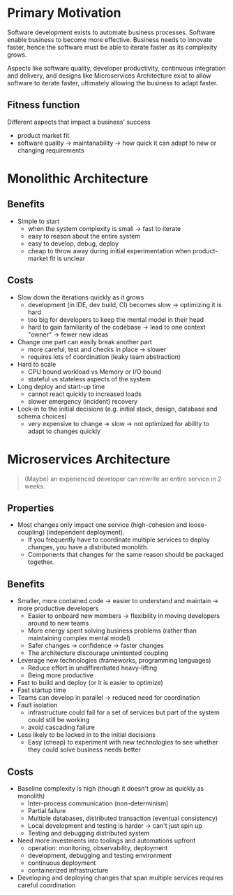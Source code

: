 # Primary Motivation

Software development exists to automate business processes. Software enable business to become more effective. Business needs to innovate faster, hence the software must be able to iterate faster as its complexity grows.

Aspects like software quality, developer productivity, continuous integration and delivery, and designs like Microservices Architecture exist to allow software to iterate faster, ultimately allowing the business to adapt faster.

## Fitness function

Different aspects that impact a business' success

- product market fit
- software quality -> maintanability -> how quick it can adapt to new or changing requirements

# Monolithic Architecture

## Benefits

- Simple to start
  - when the system complexity is small -> fast to iterate
  - easy to reason about the entire system
  - easy to develop, debug, deploy
  - cheap to throw away during initial experimentation when product-market fit is unclear

## Costs

- Slow down the iterations quickly as it grows
  - development (in IDE, dev build, CI) becomes slow -> optimizing it is hard
  - too big for developers to keep the mental model in their head
  - hard to gain familiarity of the codebase -> lead to one context "owner" -> fewer new ideas
- Change one part can easily break another part
  - more careful, test and checks in place -> slower
  - requires lots of coordination (leaky team abstraction)
- Hard to scale
  - CPU bound workload vs Memory or I/O bound
  - stateful vs stateless aspects of the system
- Long deploy and start-up time
  - cannot react quickly to increased loads
  - slower emergency (incident) recovery
- Lock-in to the initial decisions (e.g. initial stack, design, database and schema choices)
  - very expensive to change -> slow -> not optimized for ability to adapt to changes quickly

# Microservices Architecture

> (Maybe) an experienced developer can rewrite an entire service in 2 weeks.

## Properties

- Most changes only impact one service (high-cohesion and loose-coupling) (independent deployment).
  - If you frequently have to coordinate multiple services to deploy changes, you have a distributed monolith.
  - Components that changes for the same reason should be packaged together.

## Benefits

- Smaller, more contained code -> easier to understand and maintain -> more productive developers
  - Easier to onboard new members -> flexibility in moving developers around to new teams
  - More energy spent solving business problems (rather than maintaining complex mental model)
  - Safer changes -> confidence -> faster changes
  - The architecture discourage unintented coupling
- Leverage new technologies (frameworks, programming languages)
  - Reduce effort in undiffirentiated heavy-lifting
  - Being more productive
- Fast to build and deploy (or it is easier to optimize)
- Fast startup time
- Teams can develop in parallel -> reduced need for coordination
- Fault isolation
  - infrastructure could fail for a set of services but part of the system could still be working
  - avoid cascading failure
- Less likely to be locked in to the initial decisions
  - Easy (cheap) to experiment with new technologies to see whether they could solve business needs better

## Costs

- Baseline complexity is high (though it doesn't grow as quickly as monolith)
  - Inter-process communication (non-determinism)
  - Partial failure  
  - Multiple databases, distributed transaction (eventual consistency)
  - Local development and testing is harder -> can't just spin up
  - Testing and debugging distributed system
- Need more investments into toolings and automations upfront
  - operation: monitoring, observability, deployment
  - development, debugging and testing environment
  - continuous deployment
  - containerized infrastructure
- Developing and deploying changes that span multiple services requires careful coordination
